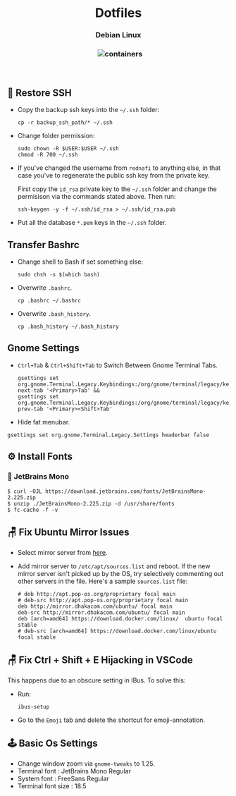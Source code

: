 <div align="center">
<h1>Dotfiles</h1>
<h3>Debian Linux<h3>
&nbsp;
<img src="https://images.unsplash.com/photo-1505855788694-023053764ae5?ixlib=rb-1.2.1&ixid=eyJhcHBfaWQiOjEyMDd9&auto=format&fit=crop&w=1385&q=80" alt="containers">

&nbsp;
</div>

## 🔐 Restore SSH

* Copy the backup ssh keys into the `~/.ssh` folder:

    ```
    cp -r backup_ssh_path/* ~/.ssh
    ```

* Change folder permission:

    ```
    sudo chown -R $USER:$USER ~/.ssh
    chmod -R 700 ~/.ssh
    ```
* If you've changed the username from `rednafi` to anything else, in that case you've to regenerate the public ssh key from the private key.

    First copy the `id_rsa` private key to the `~/.ssh` folder and change the permisison via the commands stated above. Then run:

    ```
    ssh-keygen -y -f ~/.ssh/id_rsa > ~/.ssh/id_rsa.pub
    ```

* Put all the database `*.pem` keys in the `~/.ssh` folder.

## Transfer Bashrc

* Change shell to Bash if set something else:
    ```
    sudo chsh -s $(which bash)
    ```
* Overwrite `.bashrc`.
    ```
    cp .bashrc ~/.bashrc
    ```
* Overwrite `.bash_history`.
    ```
    cp .bash_history ~/.bash_history
    ```

## Gnome Settings

* `Ctrl+Tab` & `Ctrl+Shift+Tab` to Switch Between Gnome Terminal Tabs.

    ```
    gsettings set org.gnome.Terminal.Legacy.Keybindings:/org/gnome/terminal/legacy/keybindings/ next-tab '<Primary>Tab' &&
    gsettings set org.gnome.Terminal.Legacy.Keybindings:/org/gnome/terminal/legacy/keybindings/ prev-tab '<Primary><Shift>Tab'
    ```

* Hide fat menubar.

```
gsettings set org.gnome.Terminal.Legacy.Settings headerbar false
```

## ⚙️ Install Fonts

### 🧠 JetBrains Mono

```
$ curl -OJL https://download.jetbrains.com/fonts/JetBrainsMono-2.225.zip
$ unzip ./JetBrainsMono-2.225.zip -d /usr/share/fonts
$ fc-cache -f -v
```

## 🪑 Fix Ubuntu Mirror Issues

* Select mirror server from [here](https://launchpad.net/ubuntu/+archivemirrors).

* Add mirror server to `/etc/apt/sources.list` and reboot. If the new mirror server isn't picked up by the OS, try selectively commenting out other servers in the file. Here's a sample `sources.list` file:

    ```
    # deb http://apt.pop-os.org/proprietary focal main
    # deb-src http://apt.pop-os.org/proprietary focal main
    deb http://mirror.dhakacom.com/ubuntu/ focal main
    deb-src http://mirror.dhakacom.com/ubuntu/ focal main
    deb [arch=amd64] https://download.docker.com/linux/  ubuntu focal stable
    # deb-src [arch=amd64] https://download.docker.com/linux/ubuntu focal stable
    ```

## 🪑 Fix Ctrl + Shift + E Hijacking in VSCode

This happens due to an obscure setting in IBus. To solve this:

* Run:
    ```
    ibus-setup
    ```
* Go to the `Emoji` tab and delete the shortcut for emoji-annotation.


## 🕹️ Basic Os Settings

* Change window zoom via `gnome-tweaks` to 1.25.
* Terminal font         : JetBrains Mono Regular
* System font           : FreeSans Regular
* Terminal font size    : 18.5
